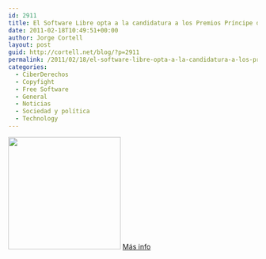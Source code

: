 ```yaml
---
id: 2911
title: El Software Libre opta a la candidatura a los Premios Príncipe de Asturias 2011
date: 2011-02-18T10:49:51+00:00
author: Jorge Cortell
layout: post
guid: http://cortell.net/blog/?p=2911
permalink: /2011/02/18/el-software-libre-opta-a-la-candidatura-a-los-premios-principe-de-asturias-2011/
categories:
  - CiberDerechos
  - Copyfight
  - Free Software
  - General
  - Noticias
  - Sociedad y polí­tica
  - Technology
---
```

[<img class="alignnone" title="banner campaña" src="http://www.cenatic.es/images/stories/PA/sello_apoyo_candidatura.png" alt="" width="227" height="227" />](http://www.cenatic.es/swlppa) <a title="http://www.gacetatecnologica.com/esociedad/1631-el-software-libre-opta-a-la-candidatura-a-los-premios-principe-de-asturias-2011.html" href="http://www.gacetatecnologica.com/esociedad/1631-el-software-libre-opta-a-la-candidatura-a-los-premios-principe-de-asturias-2011.html" target="_blank">Más info</a>